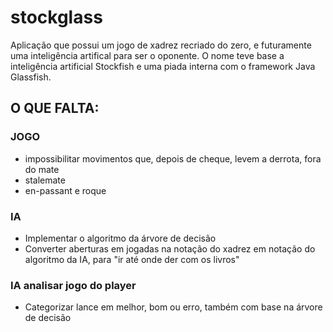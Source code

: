 # stockglass
Aplicação que possui um jogo de xadrez recriado do zero, e futuramente uma inteligência artifical para ser o oponente.
O nome teve base a inteligência artificial Stockfish e uma piada interna com o framework Java Glassfish.

## O QUE FALTA:

### JOGO

 - impossibilitar movimentos que, depois de cheque, levem a derrota, fora do mate
 - stalemate
 - en-passant e roque 

### IA
 - Implementar o algoritmo da árvore de decisão
 - Converter aberturas em jogadas na notação do xadrez em notação do algoritmo da IA, para "ir até onde der com os livros"

### IA analisar jogo do player
 - Categorizar lance em melhor, bom ou erro, também com base na árvore de decisão
